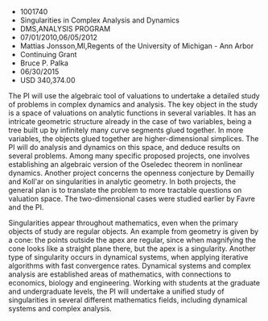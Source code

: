 
* 1001740
* Singularities in Complex Analysis and Dynamics
* DMS,ANALYSIS PROGRAM
* 07/01/2010,06/05/2012
* Mattias Jonsson,MI,Regents of the University of Michigan - Ann Arbor
* Continuing Grant
* Bruce P. Palka
* 06/30/2015
* USD 340,374.00

The PI will use the algebraic tool of valuations to undertake a detailed study
of problems in complex dynamics and analysis. The key object in the study is a
space of valuations on analytic functions in several variables. It has an
intricate geometric structure already in the case of two variables, being a tree
built up by infinitely many curve segments glued together. In more variables,
the objects glued together are higher-dimensional simplices. The PI will do
analysis and dynamics on this space, and deduce results on several problems.
Among many specific proposed projects, one involves establishing an algebraic
version of the Oseledec theorem in nonlinear dynamics. Another project concerns
the openness conjecture by Demailly and Koll\'ar on singularities in analytic
geometry. In both projects, the general plan is to translate the problem to more
tractable questions on valuation space. The two-dimensional cases were studied
earlier by Favre and the PI.

Singularities appear throughout mathematics, even when the primary objects of
study are regular objects. An example from geometry is given by a cone: the
points outside the apex are regular, since when magnifying the cone looks like a
straight plane there, but the apex is a singularity. Another type of singularity
occurs in dynamical systems, when applying iterative algorithms with fast
convergence rates. Dynamical systems and complex analysis are established areas
of mathematics, with connections to economics, biology and engineering. Working
with students at the graduate and undergraduate levels, the PI will undertake a
unified study of singularities in several different mathematics fields,
including dynamical systems and complex analysis.
